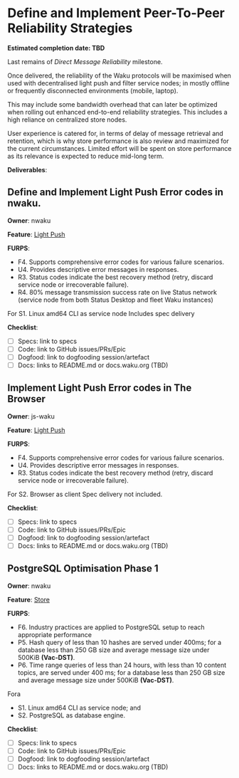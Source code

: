 # Define and Implement Peer-To-Peer Reliability Strategies

**Estimated completion date: TBD**

Last remains of *Direct Message Reliability* milestone.

Once delivered, the reliability of the Waku protocols will be maximised when used with decentralised light push and filter service nodes;
in mostly offline or frequently disconnected environments (mobile, laptop).

This may include some bandwidth overhead that can later be optimized when rolling out enhanced end-to-end reliability strategies.
This includes a high reliance on centralized store nodes.

User experience is catered for, in terms of delay of message retrieval and retention,
which is why store performance is also review and maximized for the current circumstances.
Limited effort will be spent on store performance as its relevance is expected to reduce mid-long term.

**Deliverables**:

<!--
Once the deliverables are created as GitHub issues, we can delete the content below
and just provide a list of GitHub issues, or even simpler, a link to the GitHub milestone that contain them.
-->

## Define and Implement Light Push Error codes in nwaku.

**Owner**: nwaku

**Feature**: [Light Push](/FURPS/core/light_push.md)

**FURPS**:
- F4. Supports comprehensive error codes for various failure scenarios.
- U4. Provides descriptive error messages in responses.
- R3. Status codes indicate the best recovery method (retry, discard service node or irrecoverable failure).
- R4. 80% message transmission success rate on live Status network (service node from both Status Desktop and fleet Waku instances)

For S1. Linux amd64 CLI as service node
Includes spec delivery

**Checklist**:
- [ ] Specs: link to specs
- [ ] Code: link to GitHub issues/PRs/Epic
- [ ] Dogfood: link to dogfooding session/artefact
- [ ] Docs: links to README.md or docs.waku.org (TBD)

## Implement Light Push Error codes in The Browser

**Owner**: js-waku

**Feature**: [Light Push](/FURPS/core/light_push.md)

**FURPS**:
- F4. Supports comprehensive error codes for various failure scenarios.
- U4. Provides descriptive error messages in responses.
- R3. Status codes indicate the best recovery method (retry, discard service node or irrecoverable failure).

For S2. Browser as client
Spec delivery not included.

**Checklist**:
- [ ] Specs: link to specs
- [ ] Code: link to GitHub issues/PRs/Epic
- [ ] Dogfood: link to dogfooding session/artefact
- [ ] Docs: links to README.md or docs.waku.org (TBD)

## PostgreSQL Optimisation Phase 1

**Owner**: nwaku

**Feature**: [Store](/FURPS/core/store.md)

**FURPS**:
- F6. Industry practices are applied to PostgreSQL setup to reach appropriate performance
- P5. Hash query of less than 10 hashes are served under 400ms; for a database less than 250 GB size and average message size under 500KiB **(Vac-DST)**.
- P6. Time range queries of less than 24 hours, with less than 10 content topics, are served under 400 ms; for a database less than 250 GB size and average message size under 500KiB **(Vac-DST)**.

Fora
- S1. Linux amd64 CLI as service node; and
- S2. PostgreSQL as database engine.

**Checklist**:
- [ ] Specs: link to specs
- [ ] Code: link to GitHub issues/PRs/Epic
- [ ] Dogfood: link to dogfooding session/artefact
- [ ] Docs: links to README.md or docs.waku.org (TBD)
